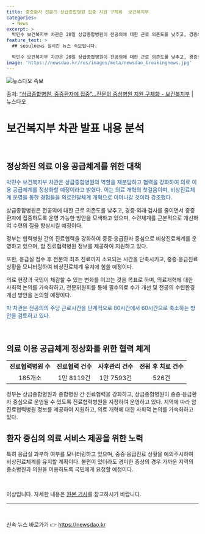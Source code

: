 ```yaml
---
title: 중증환자 전문의 상급종합병원 집중 지원 구체화  보건복지부
categories:
  - News
excerpt: >
  박민수 보건복지부 차관은 20일 상급종합병원이 전공의에 대한 근로 의존도를 낮추고, 경증외래검사를 대폭 줄이…
feature_text: >
  ## seoulnews 실시간 뉴스 속보입니다.

  박민수 보건복지부 차관은 20일 상급종합병원이 전공의에 대한 근로 의존도를 낮추고, 경증외래검사를 대폭 줄이…
image: 'https://newsdao.kr/res/images/meta/newsdao_breakingnews.jpg'
---
```


![뉴스다오 속보](https://newsdao.kr/res/images/meta/newsdao_breakingnews.jpg)

<p>출처: <a href="https://newsdao.kr/3850" rel="dofollow">“상급종합병원, 중증환자에 집중”…전문의 중심병원 지원 구체화 - 보건복지부</a> | 뉴스다오</p>

<h1 data-ke-size="size24">보건복지부 차관 발표 내용 분석</span></h1>

<p data-ke-size="size16">&nbsp;</p>

<h2 data-ke-size="size26">정상화된 의료 이용 공급체계를 위한 대책</h2>

<p><span style="color: #1a5490;">박민수 보건복지부 차관은 상급종합병원의 역할을 재분담하고 협력을 강화하여 의료 이용 공급체계를 정상화할 예정이라고 밝혔다. 이는 의료 개혁의 첫걸음이며, 비상진료체계 운영을 통한 경험들을 의료전달체계 개혁으로 이어나갈 것이라 강조했다.</span></p>

<p>상급종합병원은 전공의에 대한 근로 의존도를 낮추고, 경증·외래·검사를 줄이면서 중증환자에 집중하도록 운영 가능한 방안을 모색하고 있으며, 수련체계를 근본적으로 개선하여 수련의 질을 향상시킬 예정이다.</p>

<p>정부는 협력병원 간의 진료협력을 강화하여 중증·응급환자 중심으로 비상진료체계를 운영하고 있으며, 암 진료협력병원 정보를 제공하여 지원하고 있다.</p>

<p>또한, 응급실 접수 후 전문의 최초 진료까지 소요되는 시간을 단축시키고, 중증·응급진료 상황을 모니터링하여 비상진료체계 유지에 힘쓸 예정이다.</p>

<p>의료 현장과 국민이 체감할 수 있는 변화를 이끄는 것을 목표로 하며, 의료개혁에 대한 사회적 논의를 가속화하고, 전문위원회를 통해 필수의료 수가 개선 및 전공의 수련환경 개선 방안을 논의할 예정이다.</p>

<p><span style="color: #1a5490;">박 차관은 전공의의 주당 근로시간을 단계적으로 80시간에서 60시간으로 축소하는 방안을 검토하고 있다.</span></p>

<p data-ke-size="size16">&nbsp;</p>

<h2 data-ke-size="size26">의료 이용 공급체계 정상화를 위한 협력 체계</h2>

<table>
	<tbody>
		<tr>
			<td style="text-align: center; height: 17px;"><b>진료협력병원 수</b></td>
			<td style="text-align: center; height: 17px;"><b>진료협력 건수</b></td>
			<td style="text-align: center; height: 17px;"><b>사후관리 건수</b></td>
			<td style="text-align: center; height: 17px;"><b>전원 후 치료 건수</b></td>
		</tr>
		<tr>
			<td style="text-align: center; height: 17px;">185개소</td>
			<td style="text-align: center; height: 17px;">1만 8119건</td>
			<td style="text-align: center; height: 17px;">1만 7593건</td>
			<td style="text-align: center; height: 17px;">526건</td>
		</tr>
	</tbody>
</table>

<p>정부는 상급종합병원과 종합병원 간 진료협력을 강화하고, 상급종합병원이 중증·응급환자 중심으로 운영될 수 있도록 진료협력병원을 지정하여 운영하고 있다. 지역에 따라 암 진료협력병원 정보를 제공하여 지원하고, 의료 개혁에 대한 사회적 논의를 가속화하고 있다.</p>

<h2 data-ke-size="size26">환자 중심의 의료 서비스 제공을 위한 노력</h2>

<p>특히 응급실 과부하 여부를 모니터링하고 있으며, 중증·응급진료 상황을 예의주시하여 비상진료체계를 유지할 계획이다. 불편이 있더라도 경미한 증상의 경우 가까운 지역의 중소병원과 의원을 이용하도록 국민에게 요청할 예정이다.</p>

<p data-ke-size="size16">&nbsp;</p>

<p>이상입니다. 자세한 내용은 <a href="https://newsdao.kr/3850">원본 기사</a>를 참고하시기 바랍니다.</p>

<hr>

<p data-ke-size="size16">&nbsp;</p> 

신속 뉴스 바로가기 👉 <a href="https://newsdao.kr" rel="dofollow">https://newsdao.kr</a>


